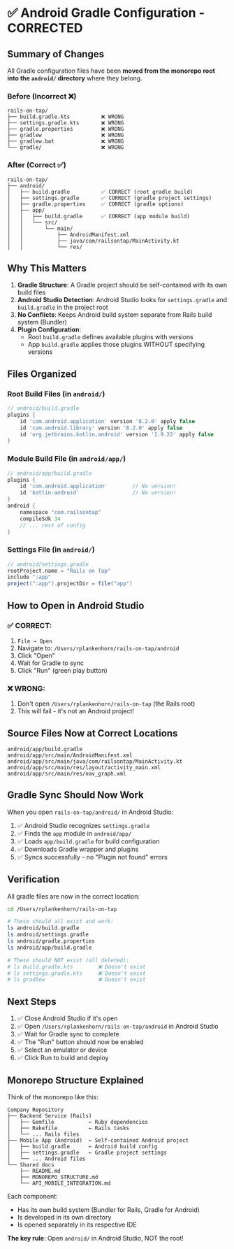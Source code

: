 # ✅ Android Gradle Configuration - CORRECTED

## Summary of Changes

All Gradle configuration files have been **moved from the monorepo root into the `android/` directory** where they belong.

### Before (Incorrect ❌)
```
rails-on-tap/
├── build.gradle.kts          ❌ WRONG
├── settings.gradle.kts       ❌ WRONG  
├── gradle.properties         ❌ WRONG
├── gradlew                   ❌ WRONG
├── gradlew.bat               ❌ WRONG
└── gradle/                   ❌ WRONG
```

### After (Correct ✅)
```
rails-on-tap/
├── android/
│   ├── build.gradle          ✅ CORRECT (root gradle build)
│   ├── settings.gradle       ✅ CORRECT (gradle project settings)
│   ├── gradle.properties     ✅ CORRECT (gradle options)
│   ├── app/
│   │   ├── build.gradle      ✅ CORRECT (app module build)
│   │   └── src/
│   │       └── main/
│   │           ├── AndroidManifest.xml
│   │           ├── java/com/railsontap/MainActivity.kt
│   │           └── res/
```

## Why This Matters

1. **Gradle Structure**: A Gradle project should be self-contained with its own build files
2. **Android Studio Detection**: Android Studio looks for `settings.gradle` and `build.gradle` in the project root
3. **No Conflicts**: Keeps Android build system separate from Rails build system (Bundler)
4. **Plugin Configuration**: 
   - Root `build.gradle` defines available plugins with versions
   - App `build.gradle` applies those plugins WITHOUT specifying versions

## Files Organized

### Root Build Files (in `android/`)
```gradle
// android/build.gradle
plugins {
    id 'com.android.application' version '8.2.0' apply false
    id 'com.android.library' version '8.2.0' apply false
    id 'org.jetbrains.kotlin.android' version '1.9.22' apply false
}
```

### Module Build File (in `android/app/`)
```gradle
// android/app/build.gradle
plugins {
    id 'com.android.application'        // No version!
    id 'kotlin-android'                 // No version!
}
android {
    namespace "com.railsontap"
    compileSdk 34
    // ... rest of config
}
```

### Settings File (in `android/`)
```gradle
// android/settings.gradle
rootProject.name = "Rails on Tap"
include ":app"
project(":app").projectDir = file("app")
```

## How to Open in Android Studio

### ✅ CORRECT: 
1. `File → Open`
2. Navigate to: `/Users/rplankenhorn/rails-on-tap/android`
3. Click "Open"
4. Wait for Gradle to sync
5. Click "Run" (green play button)

### ❌ WRONG:
1. Don't open `/Users/rplankenhorn/rails-on-tap` (the Rails root)
2. This will fail - it's not an Android project!

## Source Files Now at Correct Locations

```
android/app/build.gradle
android/app/src/main/AndroidManifest.xml
android/app/src/main/java/com/railsontap/MainActivity.kt
android/app/src/main/res/layout/activity_main.xml
android/app/src/main/res/nav_graph.xml
```

## Gradle Sync Should Now Work

When you open `rails-on-tap/android/` in Android Studio:

1. ✅ Android Studio recognizes `settings.gradle`
2. ✅ Finds the `app` module in `android/app/`
3. ✅ Loads `app/build.gradle` for build configuration
4. ✅ Downloads Gradle wrapper and plugins
5. ✅ Syncs successfully - no "Plugin not found" errors

## Verification

All gradle files are now in the correct location:

```bash
cd /Users/rplankenhorn/rails-on-tap

# These should all exist and work:
ls android/build.gradle
ls android/settings.gradle  
ls android/gradle.properties
ls android/app/build.gradle

# These should NOT exist (all deleted):
# ls build.gradle.kts        ❌ Doesn't exist
# ls settings.gradle.kts     ❌ Doesn't exist
# ls gradlew                 ❌ Doesn't exist
```

## Next Steps

1. ✅ Close Android Studio if it's open
2. ✅ Open `/Users/rplankenhorn/rails-on-tap/android` in Android Studio  
3. ✅ Wait for Gradle sync to complete
4. ✅ The "Run" button should now be enabled
5. ✅ Select an emulator or device
6. ✅ Click Run to build and deploy

## Monorepo Structure Explained

Think of the monorepo like this:

```
Company Repository
├── Backend Service (Rails)
│   ├── Gemfile           ← Ruby dependencies
│   ├── Rakefile          ← Rails tasks
│   └── ... Rails files
├── Mobile App (Android)  ← Self-contained Android project
│   ├── build.gradle      ← Android build config
│   ├── settings.gradle   ← Gradle project settings
│   └── ... Android files
└── Shared docs
    ├── README.md
    ├── MONOREPO_STRUCTURE.md
    └── API_MOBILE_INTEGRATION.md
```

Each component:
- Has its own build system (Bundler for Rails, Gradle for Android)
- Is developed in its own directory
- Is opened separately in its respective IDE

**The key rule**: Open `android/` in Android Studio, NOT the root!
